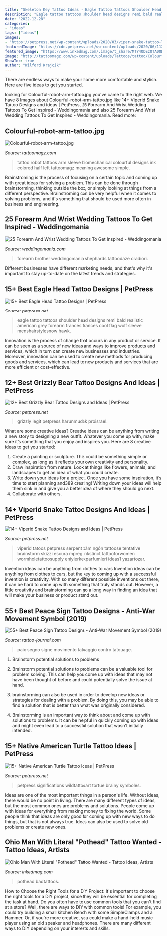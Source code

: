```yaml
---
title: "Skeleton Key Tattoo Ideas - Eagle Tattoo Tattoos Shoulder Head Designs Remi Bald Realistic American Grey Forearm Francés Frances Cool Flag Wolf Sleeve Menshairstylesnow Hawk"
description: "Eagle tattoo tattoos shoulder head designs remi bald realistic american grey forearm francés frances cool flag wolf sleeve menshairstylesnow hawk"
date: "2022-12-28"
categories:
- "ideas"
tags: ["ideas"]
images:
- "https://petpress.net/wp-content/uploads/2020/03/viper-snake-tattoo-leg.jpg"
featuredImage: "https://cdn.petpress.net/wp-content/uploads/2020/06/11213659/eagle-head-tattoo-art-idea.jpg"
featured_image: "https://www.inkedmag.com/.image/t_share/MTY4ODEzOTA0ODU0NTI1MTI1/christopher-d.jpg"
image: "http://tattoomagz.com/wp-content/uploads/Tattoos/tattoo/Colourful-robot-arm-tattoo.jpg"
ShowToc: true
author: "Wilford Krajcik"
---
```



There are endless ways to make your home more comfortable and stylish. Here are five ideas to get you started.

	

		
looking for Colourful-robot-arm-tattoo.jpg you've came to the right web. We have 8 Images about Colourful-robot-arm-tattoo.jpg like 14+ Viperid Snake Tattoo Designs and Ideas | PetPress, 25 Forearm And Wrist Wedding Tattoos To Get Inspired - Weddingomania and also 25 Forearm And Wrist Wedding Tattoos To Get Inspired - Weddingomania. Read more:
		
    
## Colourful-robot-arm-tattoo.jpg

<img loading=lazy src="http://tattoomagz.com/wp-content/uploads/Tattoos/tattoo/Colourful-robot-arm-tattoo.jpg" onerror="this.onerror=null;this.src='https://tse3.mm.bing.net/th?id=OIP.U2UlmZ3-PhzOVarkUaqXWAHaLH&amp;pid=15.1';" alt="Colourful-robot-arm-tattoo.jpg">

_Source: tattoomagz.com_

>tattoo robot tattoos arm sleeve biomechanical colourful designs ink colored half left tattoomagz meaning awesome simple. 

	

Brainstroming is the process of focusing on a certain topic and coming up with great ideas for solving a problem. This can be done through brainstorming, thinking outside the box, or simply looking at things from a different perspective. Brainstroming can be very helpful when it comes to solving problems, and it's something that should be used more often in business and engineering.

    
## 25 Forearm And Wrist Wedding Tattoos To Get Inspired - Weddingomania

<img loading=lazy src="https://i.weddingomania.com/forearm-wedding-tattoos-to-get-inspired-25-500x666.jpg" onerror="this.onerror=null;this.src='https://tse1.mm.bing.net/th?id=OIP.D5a6pa3GpTwVBJhwCdHzuwHaJ3&amp;pid=15.1';" alt="25 Forearm And Wrist Wedding Tattoos To Get Inspired - Weddingomania">

_Source: weddingomania.com_

>forearm brother weddingomania shephards tattoodaze cradiori. 

	

Different businesses have different marketing needs, and that's why it's important to stay up-to-date on the latest trends and strategies.

    
## 15+ Best Eagle Head Tattoo Designs | PetPress

<img loading=lazy src="https://cdn.petpress.net/wp-content/uploads/2020/06/11213659/eagle-head-tattoo-art-idea.jpg" onerror="this.onerror=null;this.src='https://tse3.mm.bing.net/th?id=OIP.ejc6bGvLbLYrUtatryZKTgHaHa&amp;pid=15.1';" alt="15+ Best Eagle Head Tattoo Designs | PetPress">

_Source: petpress.net_

>eagle tattoo tattoos shoulder head designs remi bald realistic american grey forearm francés frances cool flag wolf sleeve menshairstylesnow hawk. 

	

Innovation is the process of change that occurs in any product or service. It can be seen as a source of new ideas and ways to improve products and services, which in turn can create new businesses and industries. Moreover, innovation can be used to create new methods for producing goods and services, which can lead to new products and services that are more efficient or cost-effective.

    
## 12+ Best Grizzly Bear Tattoo Designs And Ideas | PetPress

<img loading=lazy src="https://cdn.petpress.net/wp-content/uploads/2020/05/11234730/grizzly-bear-tattoo-sleeve-design.jpg" onerror="this.onerror=null;this.src='https://tse1.mm.bing.net/th?id=OIP.Gp6V3F0SAB0Tyy0VWgFERAHaHa&amp;pid=15.1';" alt="12+ Best Grizzly Bear Tattoo Designs and Ideas | PetPress">

_Source: petpress.net_

>grizzly legit petpress harunmudak proisrael. 

	

What are some creative ideas?
Creative ideas can be anything from writing a new story to designing a new outfit. Whatever you come up with, make sure it’s something that you enjoy and inspires you. Here are 8 creative ideas to get you started: 
1) Create a painting or sculpture. This could be something simple or complex, as long as it reflects your own creativity and personality. 
2) Draw inspiration from nature. Look at things like flowers, animals, and landscapes to get an idea of what you could create. 
3) Write down your ideas for a project. Once you have some inspiration, it’s time to start planning and389 creating! Writing down your ideas will help them sink in and give you a better idea of where they should go next. 
4) Collaborate with others.

    
## 14+ Viperid Snake Tattoo Designs And Ideas | PetPress

<img loading=lazy src="https://petpress.net/wp-content/uploads/2020/03/viper-snake-tattoo-leg.jpg" onerror="this.onerror=null;this.src='https://tse2.mm.bing.net/th?id=OIP.LkRgb9IBJ-2uwdzUKc3hZAHaJO&amp;pid=15.1';" alt="14+ Viperid Snake Tattoo Designs and Ideas | PetPress">

_Source: petpress.net_

>viperid tatoos petpress serpent xăm ngón tattoose tentative brainstorm skizzi escura mpreg inkstinct tattooforwomen wormholetattoosupply eniyierkekparfumleri ideas1 yazartozar. 

	

Invention ideas can be anything from clothes to cars
Invention ideas can be anything from clothes to cars, but the key to coming up with a successful invention is creativity. With so many different possible inventions out there, it can be hard to come up with something that truly stands out. However, a little creativity and brainstorming can go a long way in finding an idea that will make your business or product stand out.

    
## 55+ Best Peace Sign Tattoo Designs - Anti-War Movement Symbol (2019)

<img loading=lazy src="https://tattoo-journal.com/wp-content/uploads/2015/09/peace-sign-tattoo-30.jpg" onerror="this.onerror=null;this.src='https://tse1.mm.bing.net/th?id=OIP.19iPDXRXJPKPXBRAEr8i1wHaHa&amp;pid=15.1';" alt="55+ Best Peace Sign Tattoo Designs - Anti-War Movement Symbol (2019)">

_Source: tattoo-journal.com_

>paix segno signe movimento tatuaggio contro tatouage. 

	

1. Brainstorm potential solutions to problems
1. Brainstorm potential solutions to problems can be a valuable tool for problem solving. This can help you come up with ideas that may not have been thought of before and could potentially solve the issue at hand.
2. brainstorming can also be used in order to develop new ideas or strategies for dealing with a problem. By doing this, you may be able to find a solution that is better than what was originally considered.

3. Brainstorming is an important way to think about and come up with solutions to problems. It can be helpful in quickly coming up with ideas and might even lead to a successful solution that wasn’t initially intended.

    
## 15+ Native American Turtle Tattoo Ideas | PetPress

<img loading=lazy src="https://cdn.petpress.net/wp-content/uploads/2020/04/12013316/native-american-turtle-tattoo-leg.jpg" onerror="this.onerror=null;this.src='https://tse2.mm.bing.net/th?id=OIP.KCXCR7d25PeepfwWDE98rgHaJQ&amp;pid=15.1';" alt="15+ Native American Turtle Tattoo Ideas | PetPress">

_Source: petpress.net_

>petpress significations wildtattooart tortue brainy symboles. 

	

Ideas are one of the most important things in a person's life. Without ideas, there would be no point in living. There are many different types of ideas, but the most common ones are problems and solutions. People come up with ideas for everything from making money to fixing the world. Some people think that ideas are only good for coming up with new ways to do things, but that is not always true. Ideas can also be used to solve old problems or create new ones.

    
## Ohio Man With Literal &quot;Pothead&quot; Tattoo Wanted - Tattoo Ideas, Artists

<img loading=lazy src="https://www.inkedmag.com/.image/t_share/MTY4ODEzOTA0ODU0NTI1MTI1/christopher-d.jpg" onerror="this.onerror=null;this.src='https://tse3.mm.bing.net/th?id=OIP.PHjGxlba4WHZxVCjOmmKhAHaKx&amp;pid=15.1';" alt="Ohio Man With Literal &quot;Pothead&quot; Tattoo Wanted - Tattoo Ideas, Artists">

_Source: inkedmag.com_

>pothead badtattoos. 

	

How to Choose the Right Tools for a DIY Project: It's important to choose the right tools for a DIY project, since they will be essential for completing the task at hand.
Do you often have to use common tools that you can't find at a store? Well, there are ways to DIY with common tools! For example, you could try building a small kitchen Bench with some SimpleClamps and a Hammer. Or, if you're more creative, you could make a hand-held music player using an old speaker and headphones. There are many different ways to DIY depending on your interests and skills.

